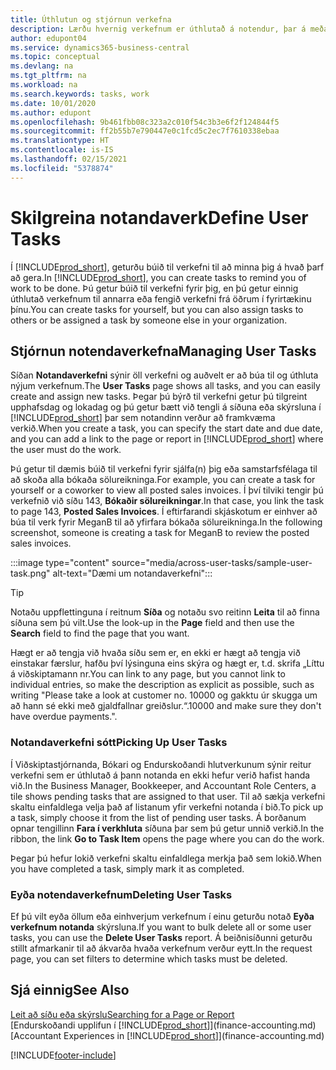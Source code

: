 ```yaml
---
title: Úthlutun og stjórnun verkefna
description: Lærðu hvernig verkefnum er úthlutað á notendur, þar á meðal endurskoðandann þinn, í Business Central, og hvernig verk samþykkt og þeim lokið.
author: edupont04
ms.service: dynamics365-business-central
ms.topic: conceptual
ms.devlang: na
ms.tgt_pltfrm: na
ms.workload: na
ms.search.keywords: tasks, work
ms.date: 10/01/2020
ms.author: edupont
ms.openlocfilehash: 9b461fbb08c323a2c010f54c3b3e6f2f124844f5
ms.sourcegitcommit: ff2b55b7e790447e0c1fcd5c2ec7f7610338ebaa
ms.translationtype: HT
ms.contentlocale: is-IS
ms.lasthandoff: 02/15/2021
ms.locfileid: "5378874"
---
```

# <a name="define-user-tasks"></a><span data-ttu-id="c98a0-103">Skilgreina notandaverk</span><span class="sxs-lookup"><span data-stu-id="c98a0-103">Define User Tasks</span></span>

<span data-ttu-id="c98a0-104">Í [!INCLUDE[prod_short](includes/prod_short.md)], geturðu búið til verkefni til að minna þig á hvað þarf að gera.</span><span class="sxs-lookup"><span data-stu-id="c98a0-104">In [!INCLUDE[prod_short](includes/prod_short.md)], you can create tasks to remind you of work to be done.</span></span> <span data-ttu-id="c98a0-105">Þú getur búið til verkefni fyrir þig, en þú getur einnig úthlutað verkefnum til annarra eða fengið verkefni frá öðrum í fyrirtækinu þínu.</span><span class="sxs-lookup"><span data-stu-id="c98a0-105">You can create tasks for yourself, but you can also assign tasks to others or be assigned a task by someone else in your organization.</span></span>  

## <a name="managing-user-tasks"></a><span data-ttu-id="c98a0-106">Stjórnun notendaverkefna</span><span class="sxs-lookup"><span data-stu-id="c98a0-106">Managing User Tasks</span></span>

<span data-ttu-id="c98a0-107">Síðan **Notandaverkefni** sýnir öll verkefni og auðvelt er að búa til og úthluta nýjum verkefnum.</span><span class="sxs-lookup"><span data-stu-id="c98a0-107">The **User Tasks** page shows all tasks, and you can easily create and assign new tasks.</span></span> <span data-ttu-id="c98a0-108">Þegar þú býrð til verkefni getur þú tilgreint upphafsdag og lokadag og þú getur bætt við tengli á síðuna eða skýrsluna í [!INCLUDE[prod_short](includes/prod_short.md)] þar sem notandinn verður að framkvæma verkið.</span><span class="sxs-lookup"><span data-stu-id="c98a0-108">When you create a task, you can specify the start date and due date, and you can add a link to the page or report in [!INCLUDE[prod_short](includes/prod_short.md)] where the user must do the work.</span></span>  

<span data-ttu-id="c98a0-109">Þú getur til dæmis búið til verkefni fyrir sjálfa(n) þig eða samstarfsfélaga til að skoða alla bókaða sölureikninga.</span><span class="sxs-lookup"><span data-stu-id="c98a0-109">For example, you can create a task for yourself or a coworker to view all posted sales invoices.</span></span> <span data-ttu-id="c98a0-110">Í því tilviki tengir þú verkefnið við síðu 143, **Bókaðir sölureikningar**.</span><span class="sxs-lookup"><span data-stu-id="c98a0-110">In that case, you link the task to page 143, **Posted Sales Invoices**.</span></span> <span data-ttu-id="c98a0-111">Í eftirfarandi skjáskotum er einhver að búa til verk fyrir MeganB til að yfirfara bókaða sölureikninga.</span><span class="sxs-lookup"><span data-stu-id="c98a0-111">In the following screenshot, someone is creating a task for MeganB to review the posted sales invoices.</span></span>  

:::image type="content" source="media/across-user-tasks/sample-user-task.png" alt-text="Dæmi um notandaverkefni":::

> [!TIP]  
> <span data-ttu-id="c98a0-113">Notaðu uppflettinguna í reitnum **Síða** og notaðu svo reitinn **Leita** til að finna síðuna sem þú vilt.</span><span class="sxs-lookup"><span data-stu-id="c98a0-113">Use the look-up in the **Page** field and then use the **Search** field to find the page that you want.</span></span>  
>
> <span data-ttu-id="c98a0-114">Hægt er að tengja við hvaða síðu sem er, en ekki er hægt að tengja við einstakar færslur, hafðu því lýsinguna eins skýra og hægt er, t.d. skrifa „Líttu á viðskiptamann nr.</span><span class="sxs-lookup"><span data-stu-id="c98a0-114">You can link to any page, but you cannot link to individual entries, so make the description as explicit as possible, such as writing "Please take a look at customer no.</span></span> <span data-ttu-id="c98a0-115">10000 og gakktu úr skugga um að hann sé ekki með gjaldfallnar greiðslur.“.</span><span class="sxs-lookup"><span data-stu-id="c98a0-115">10000 and make sure they don't have overdue payments.".</span></span>

### <a name="picking-up-user-tasks"></a><span data-ttu-id="c98a0-116">Notandaverkefni sótt</span><span class="sxs-lookup"><span data-stu-id="c98a0-116">Picking Up User Tasks</span></span>

<span data-ttu-id="c98a0-117">Í Viðskiptastjórnanda, Bókari og Endurskoðandi hlutverkunum sýnir reitur verkefni sem er úthlutað á þann notanda en ekki hefur verið hafist handa við.</span><span class="sxs-lookup"><span data-stu-id="c98a0-117">In the Business Manager, Bookkeeper, and Accountant Role Centers, a tile shows pending tasks that are assigned to that user.</span></span> <span data-ttu-id="c98a0-118">Til að sækja verkefni skaltu einfaldlega velja það af listanum yfir verkefni notanda í bið.</span><span class="sxs-lookup"><span data-stu-id="c98a0-118">To pick up a task, simply choose it from the list of pending user tasks.</span></span> <span data-ttu-id="c98a0-119">Á borðanum opnar tengillinn **Fara í verkhluta** síðuna þar sem þú getur unnið verkið.</span><span class="sxs-lookup"><span data-stu-id="c98a0-119">In the ribbon, the link **Go to Task Item** opens the page where you can do the work.</span></span>  

<span data-ttu-id="c98a0-120">Þegar þú hefur lokið verkefni skaltu einfaldlega merkja það sem lokið.</span><span class="sxs-lookup"><span data-stu-id="c98a0-120">When you have completed a task, simply mark it as completed.</span></span>  

### <a name="deleting-user-tasks"></a><span data-ttu-id="c98a0-121">Eyða notendaverkefnum</span><span class="sxs-lookup"><span data-stu-id="c98a0-121">Deleting User Tasks</span></span>

<span data-ttu-id="c98a0-122">Ef þú vilt eyða öllum eða einhverjum verkefnum í einu geturðu notað **Eyða verkefnum notanda** skýrsluna.</span><span class="sxs-lookup"><span data-stu-id="c98a0-122">If you want to bulk delete all or some user tasks, you can use the **Delete User Tasks** report.</span></span> <span data-ttu-id="c98a0-123">Á beiðnisíðunni geturðu stillt afmarkanir til að ákvarða hvaða verkefnum verður eytt.</span><span class="sxs-lookup"><span data-stu-id="c98a0-123">In the request page, you can set filters to determine which tasks must be deleted.</span></span>  

## <a name="see-also"></a><span data-ttu-id="c98a0-124">Sjá einnig</span><span class="sxs-lookup"><span data-stu-id="c98a0-124">See Also</span></span>

[<span data-ttu-id="c98a0-125">Leit að síðu eða skýrslu</span><span class="sxs-lookup"><span data-stu-id="c98a0-125">Searching for a Page or Report</span></span>](ui-search.md)  
<span data-ttu-id="c98a0-126">[Endurskoðandi upplifun í [!INCLUDE[prod_short](includes/prod_short.md)]](finance-accounting.md)</span><span class="sxs-lookup"><span data-stu-id="c98a0-126">[Accountant Experiences in [!INCLUDE[prod_short](includes/prod_short.md)]](finance-accounting.md)</span></span>  


[!INCLUDE[footer-include](includes/footer-banner.md)]